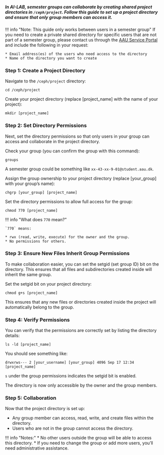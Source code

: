 ##### In AI-LAB, semester groups can collaborate by creating shared project directories in `/ceph/project`. Follow this guide to set up a project directory and ensure that only group members can access it.

!!! info "Note: This guide only works between users in a semester group"
    If you need to create a private shared directory for specific users that are not part of a semester group, please contact us through the [AAU Service Portal](https://serviceportal.aau.dk/serviceportal?id=sc_cat_item&sys_id=a05e2fb4c3434610f0f3041ad001310e) and include the following in your request:
    
    * Email address(es) of the users who need access to the directory
    * Name of the directory you want to create


### Step 1: Create a Project Directory
Navigate to the `/ceph/project` directory:

```
cd /ceph/project
```

Create your project directory (replace [project_name] with the name of your project):

```
mkdir [project_name]
```

### Step 2: Set Directory Permissions
Next, set the directory permissions so that only users in your group can access and collaborate in the project directory.

Check your group (you can confirm the group with this command):

```
groups
```

A semester group could be something like `xx-43-xx-9-01@student.aau.dk`.

Assign the group ownership to your project directory (replace [your_group] with your group’s name):

```
chgrp [your_group] [project_name]
```

Set the directory permissions to allow full access for the group:

```
chmod 770 [project_name]
```

!!! info "What does `770` mean?"

    `770` means:

    * rwx (read, write, execute) for the owner and the group.
    * No permissions for others.

### Step 3: Ensure New Files Inherit Group Permissions
To make collaboration easier, you can set the setgid (set group ID) bit on the directory. This ensures that all files and subdirectories created inside will inherit the same group.

Set the setgid bit on your project directory:

```
chmod g+s [project_name]
```

This ensures that any new files or directories created inside the project will automatically belong to the group.

### Step 4: Verify Permissions
You can verify that the permissions are correctly set by listing the directory details:

```
ls -ld [project_name]
```

You should see something like:

```
drwxrws--- 2 [your_username] [your_group] 4096 Sep 17 12:34 [project_name]
```

`s` under the group permissions indicates the setgid bit is enabled.

The directory is now only accessible by the owner and the group members.

### Step 5: Collaboration
Now that the project directory is set up:

* Any group member can access, read, write, and create files within the directory.
* Users who are not in the group cannot access the directory.

!!! info "Notes:"
    * No other users outside the group will be able to access this directory.
    *  If you need to change the group or add more users, you’ll need administrative assistance.